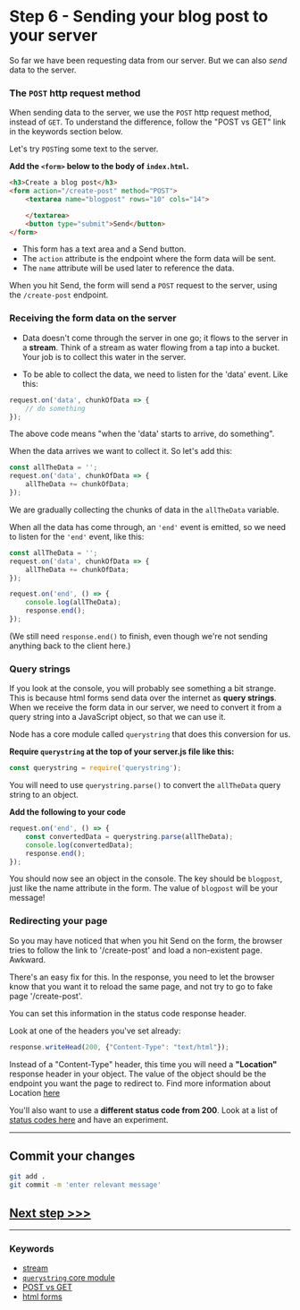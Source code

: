 # Step 6 - Sending your blog post to your server

So far we have been requesting data from our server. But we can also *send* data to the server.

### The `POST` http request method

When sending data to the server, we use the `POST` http request method, instead of `GET`. To understand the difference, follow the "POST vs GET" link in the keywords section below.

Let's try `POST`ing some text to the server.

**Add the `<form>` below to the body of `index.html`.**

```html
<h3>Create a blog post</h3>
<form action="/create-post" method="POST">
    <textarea name="blogpost" rows="10" cols="14">

    </textarea>
    <button type="submit">Send</button>
</form>
```

* This form has a text area and a Send button.
* The `action` attribute is the endpoint where the form data will be sent.
* The `name` attribute will be used later to reference the data.

When you hit Send, the form will send a `POST` request to the server, using the `/create-post` endpoint.

### Receiving the form data on the server

* Data doesn't come through the server in one go; it flows to the server in a **stream**.  Think of a stream as water flowing from a tap into a bucket. Your job is to collect this water in the server.

* To be able to collect the data, we need to listen for the 'data' event. Like this:

```js
request.on('data', chunkOfData => {
    // do something
});
```

The above code means "when the 'data' starts to arrive, do something".

When the data arrives we want to collect it. So let's add this:

```js
const allTheData = '';
request.on('data', chunkOfData => {
    allTheData += chunkOfData;
});
```
We are gradually collecting the chunks of data in the `allTheData` variable.

When all the data has come through, an `'end'` event is emitted, so we need to listen for the `'end'` event, like this:

```js
const allTheData = '';
request.on('data', chunkOfData => {
    allTheData += chunkOfData;
});

request.on('end', () => {
    console.log(allTheData);
    response.end();
});
```

(We still need `response.end()` to finish, even though we're not sending anything back to the client here.)

### Query strings

If you look at the console, you will probably see something a bit strange. This is because html forms send data over the internet as **query strings**. When we receive the form data in our server, we need to convert it from a query string into a JavaScript object, so that we can use it.

Node has a core module called `querystring` that does this conversion for us.

**Require `querystring` at the top of your server.js file like this:**

```js
const querystring = require('querystring');
```

You will need to use `querystring.parse()` to convert the `allTheData` query string to an object.

**Add the following to your code**

```js
request.on('end', () => {
    const convertedData = querystring.parse(allTheData);
    console.log(convertedData);
    response.end();
});
```

You should now see an object in the console. The key should be `blogpost`, just like the name attribute in the form. The value of `blogpost` will be your message!


### Redirecting your page

So you may have noticed that when you hit Send on the form, the browser tries to follow the link to '/create-post' and load a non-existent page. Awkward.

There's an easy fix for this. In the response, you need to let the browser know that you want it to reload the same page, and not try to go to fake page '/create-post'.

You can set this information in the status code response header.

Look at one of the headers you've set already:

```js
response.writeHead(200, {"Content-Type": "text/html"});
```

Instead of a "Content-Type" header, this time you will need a **"Location"** response header in your object. The value of the object should be the endpoint you want the page to redirect to.
Find more information about Location [here](https://developer.mozilla.org/en-US/docs/Web/HTTP/Headers/Location)

You'll also want to use a **different status code from 200**. Look at a list of [status codes here](https://httpstatuses.com/) and have an experiment.

---
## Commit your changes

```bash
git add .
git commit -m 'enter relevant message'
```

## [**Next step >>>**](step07.md)

---
### Keywords
* [stream](https://medium.freecodecamp.org/node-js-streams-everything-you-need-to-know-c9141306be93)
* [`querystring` core module](https://nodejs.org/api/querystring.html)
* [POST vs GET](http://www.w3schools.com/tags/ref_httpmethods.asp)
* [html forms](https://www.w3schools.com/html/html_forms.asp)
